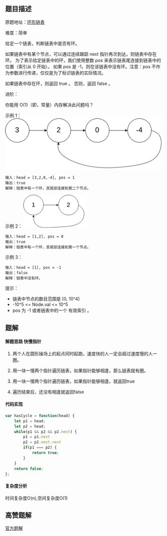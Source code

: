 ## 题目描述

原题地址：[环形链表](https://leetcode-cn.com/problems/linked-list-cycle/)

难度：简单

给定一个链表，判断链表中是否有环。

如果链表中有某个节点，可以通过连续跟踪 next 指针再次到达，则链表中存在环。 为了表示给定链表中的环，我们使用整数 pos 来表示链表尾连接到链表中的位置（索引从 0 开始）。 如果 pos 是 -1，则在该链表中没有环。注意：pos 不作为参数进行传递，仅仅是为了标识链表的实际情况。

如果链表中存在环，则返回 true 。 否则，返回 false 。

进阶：

你能用 O(1)（即，常量）内存解决此问题吗？

示例 1：
![](../img/circularlinkedlist.png)
```
输入：head = [3,2,0,-4], pos = 1
输出：true
解释：链表中有一个环，其尾部连接到第二个节点。
```

示例 2：
![](../img/circularlinkedlist_test2.png)
```
输入：head = [1,2], pos = 0
输出：true
解释：链表中有一个环，其尾部连接到第一个节点。
```

示例 3：
```
输入：head = [1], pos = -1
输出：false
解释：链表中没有环。
```

提示：
- 链表中节点的数目范围是 [0, 10^4]
- -10^5 <= Node.val <= 10^5
- pos 为 -1 或者链表中的一个 有效索引 。

## 题解
#### 解题思路 快慢指针

1. 两个人在圆形操场上的起点同时起跑，速度快的人一定会超过速度慢的人一圈。
2. 用一块一慢两个指针遍历链表，如果指针能够相逢，那么链表就有圈。

3. 用一块一慢两个指针遍历链表，如果指针能够相逢，就返回true
4. 遍历结束后，还没有相逢就返回false

#### 代码实现
```js
var hasCycle = function(head) {
    let p1 = head;
    let p2 = head;
    while(p1 && p2 && p2.next) {
        p1 = p1.next
        p2 = p2.next.next
        if(p1 === p2) {
            return true;
        }
    }
    return false;
};
```

#### 复杂度分析
时间复杂度O(n),空间复杂度O(1)

## 高赞题解
[官方题解](https://leetcode-cn.com/problems/linked-list-cycle/solution/huan-xing-lian-biao-by-leetcode-solution/)  